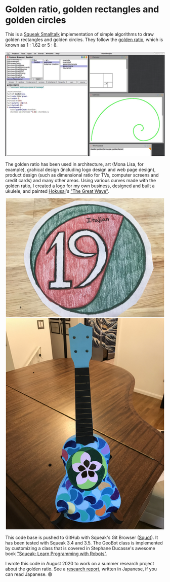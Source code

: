 # Golden ratio, golden rectangles and golden circles

This is a [Squeak Smalltalk](https://squeak.org/) implementation of simple algorithms to draw golden rectangles and golden circles. They follow the [golden ratio](https://en.wikipedia.org/wiki/Golden_ratio), which is known as 1 : 1.62 or 5 : 8. 

<p align="center">
  <img src="images/golden-ratio-desktop.jpg" width="800" />
</p>

The golden ratio has been used in architecture, art (Mona Lisa, for example), grahical design (including logo design and web page design), product design (such as dimensional ratio for TVs, computer screens and credit cards) and many other areas. Using various curves made with the golden ratio, I created a logo for my own business, designed and built a ukulele, and painted [Hokusai](https://en.wikipedia.org/wiki/Hokusai)'s ["The Great Wave"](https://en.wikipedia.org/wiki/The_Great_Wave_off_Kanagawa). 

<p align="center">
  <img src="images/logo.jpg" width="500" />
  <br>
  <img src="images/ukulele.jpg" width="500" />
</p>

This code base is pushed to GitHub with Squeak's Git Browser ([Squot](https://github.com/hpi-swa/Squot)). It has been tested with Squeak 3.4 and 3.5. The GeoBot class is implemented by customizing a class that is covered in Stephane Ducasse's awesome book ["Squeak: Learn Programming with Robots"](https://smile.amazon.com/Squeak-Programming-Robots-Technology-Action/dp/1590594916/).

I wrote this code in August 2020 to work on a summer research project about the golden ratio. See a [research report](https://drive.google.com/file/d/1aJgUu42q626hH9AvrM_HHyUy8is_DSw9/view?usp=sharing), written in Japanese, if you can read Japanese. :smile: 
